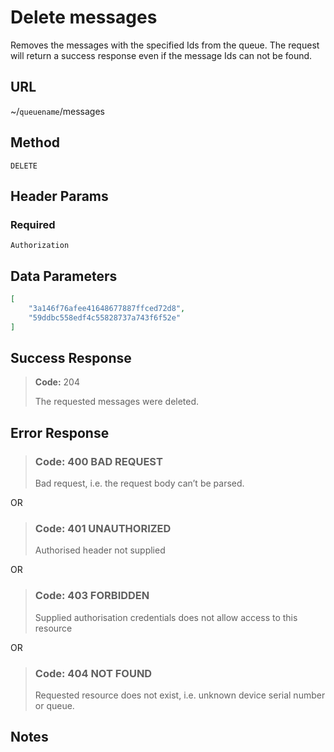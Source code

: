 # Delete messages

Removes the messages with the specified Ids from the queue. The request will
return a success response even if the message Ids can not be found.

## URL

~/`queuename`/messages

## Method

`DELETE`

## Header Params

### Required

`Authorization`

## Data Parameters

````json
[
    "3a146f76afee41648677887ffced72d8",
    "59ddbc558edf4c55828737a743f6f52e"
]
````

## Success Response

> **Code:** 204
>
> The requested messages were deleted.

## Error Response

> ### **Code:** 400 BAD REQUEST
>
> Bad request, i.e. the request body can’t be parsed.

OR

> ### **Code:** 401 UNAUTHORIZED
>
> Authorised header not supplied

OR

> ### **Code:** 403 FORBIDDEN
>
> Supplied authorisation credentials does not allow access to this resource

OR

> ### **Code:** 404 NOT FOUND
>
> Requested resource does not exist, i.e. unknown device serial number or
queue.

## Notes
